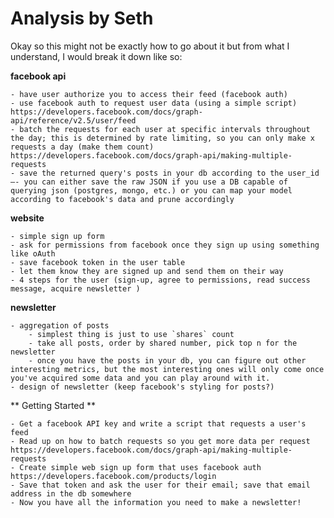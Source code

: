 Analysis by Seth
=

Okay so this might not be exactly how to go about it but
from what I understand, I would break it down like so:

**facebook api**

    - have user authorize you to access their feed (facebook auth)
    - use facebook auth to request user data (using a simple script) https://developers.facebook.com/docs/graph-api/reference/v2.5/user/feed
    - batch the requests for each user at specific intervals throughout the day; this is determined by rate limiting, so you can only make x requests a day (make them count) https://developers.facebook.com/docs/graph-api/making-multiple-requests
    - save the returned query's posts in your db according to the user_id –- you can either save the raw JSON if you use a DB capable of querying json (postgres, mongo, etc.) or you can map your model according to facebook's data and prune accordingly

**website**

    - simple sign up form
    - ask for permissions from facebook once they sign up using something like oAuth
    - save facebook token in the user table
    - let them know they are signed up and send them on their way
    - 4 steps for the user (sign-up, agree to permissions, read success message, acquire newsletter )

**newsletter**

    - aggregation of posts
        - simplest thing is just to use `shares` count
        - take all posts, order by shared number, pick top n for the newsletter
        - once you have the posts in your db, you can figure out other interesting metrics, but the most interesting ones will only come once you've acquired some data and you can play around with it.
    - design of newsletter (keep facebook's styling for posts?)

** Getting Started **

    - Get a facebook API key and write a script that requests a user's feed
    - Read up on how to batch requests so you get more data per request https://developers.facebook.com/docs/graph-api/making-multiple-requests
    - Create simple web sign up form that uses facebook auth https://developers.facebook.com/products/login
    - Save that token and ask the user for their email; save that email address in the db somewhere
    - Now you have all the information you need to make a newsletter!